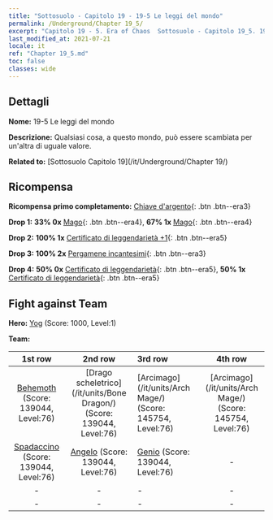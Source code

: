 ```yaml
---
title: "Sottosuolo - Capitolo 19 - 19-5 Le leggi del mondo"
permalink: /Underground/Chapter 19_5/
excerpt: "Capitolo 19 - 5. Era of Chaos  Sottosuolo - Capitolo 19_5. 19-5 Le leggi del mondo"
last_modified_at: 2021-07-21
locale: it
ref: "Chapter 19_5.md"
toc: false
classes: wide
---
```


## Dettagli

 **Nome:** 19-5 Le leggi del mondo

 **Descrizione:** Qualsiasi cosa, a questo mondo, può essere scambiata per un'altra di uguale valore.

 **Related to:** [Sottosuolo Capitolo 19](/it/Underground/Chapter 19/)

## Ricompensa

 **Ricompensa primo completamento:** [Chiave d'argento](/ItemsIT/con_693/){: .btn .btn--era3}

 **Drop 1:** **33% 0x** [Mago](/ItemsIT/unt_238/){: .btn .btn--era4}, **67% 1x** [Mago](/ItemsIT/unt_238/){: .btn .btn--era4}

 **Drop 2:** **100% 1x** [Certificato di leggendarietà +1](/ItemsIT/mat_74/){: .btn .btn--era5}

 **Drop 3:** **100% 2x** [Pergamene incantesimi](/ItemsIT/con_694/){: .btn .btn--era3}

 **Drop 4:** **50% 0x** [Certificato di leggendarietà](/ItemsIT/mat_67/){: .btn .btn--era5}, **50% 1x** [Certificato di leggendarietà](/ItemsIT/mat_67/){: .btn .btn--era5}


## Fight against Team
 **Hero:** [Yog](/it/heroes/Yog/) (Score: 1000, Level:1)

 **Team:**


  | 1st row | 2nd row | 3rd row | 4th row |
  |:----:|:----:|:----|:----:|
  | [Behemoth](/it/units/Behemoth/) (Score: 139044, Level:76)  | [Drago scheletrico](/it/units/Bone Dragon/) (Score: 139044, Level:76)  | [Arcimago](/it/units/Arch Mage/) (Score: 145754, Level:76)  | [Arcimago](/it/units/Arch Mage/) (Score: 145754, Level:76)  |
  | [Spadaccino](/it/units/Swordsman/) (Score: 139044, Level:76)  | [Angelo](/it/units/Angel/) (Score: 139044, Level:76)  | [Genio](/it/units/Genie/) (Score: 139044, Level:76)  | - |
  | - | - | - | - |
  | - | - | - | - |


